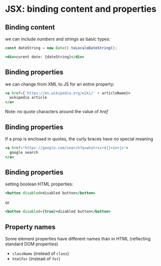 # JSX: binding content and properties

## Binding content

we can include _numbers_ and _strings_ as basic types:

```jsx
const dateString = new Date().toLocaleDateString();
```

```jsx
<div>curent date: {dateString}</div>
```

## Binding properties

we can change from XML to JS for an entire property:

```jsx
<a href={'https://en.wikipedia.org/wiki/' + articleName}>
  wikipedia article
</a>
```

Note: no quote characters around the value of _href_

## Binding properties

If a prop is enclosed in quotes, the curly braces have no special meaning

```jsx
<a href="https://google.com/search?q=what+is+${}+in+js">
  google search
</a>
```

## Binding properties

setting boolean HTML properties:

```jsx
<button disabled>disabled button</button>
```

or

```jsx
<button disabled={true}>disabled button</button>
```

## Property names

Some element properties have different names than in HTML (reflecting standard DOM properties)

- `className` (instead of `class`)
- `htmlFor` (instead of `for`)
